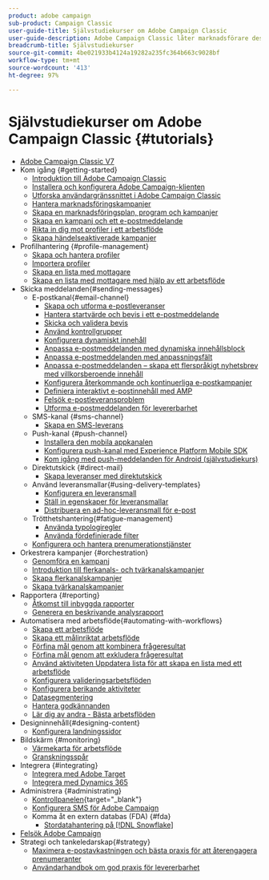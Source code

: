 ```yaml
---
product: adobe campaign
sub-product: Campaign Classic
user-guide-title: Självstudiekurser om Adobe Campaign Classic
user-guide-description: Adobe Campaign Classic låter marknadsförare designa kundupplevelser över flera kanaler och levererar en miljö för visuell kampanjorkestrering, interaktionshantering i realtid och körning över flera kanaler.
breadcrumb-title: Självstudiekurser
source-git-commit: 4be021933b4124a19282a235fc364b663c9028bf
workflow-type: tm+mt
source-wordcount: '413'
ht-degree: 97%

---
```



# Självstudiekurser om Adobe Campaign Classic {#tutorials}

+ [Adobe Campaign Classic V7](/help/overview.md)
+ Kom igång {#getting-started}
   + [Introduktion till Adobe Campaign Classic](/help/getting-started/introduction-to-adobe-campaign-classic.md)
   + [Installera och konfigurera Adobe Campaign-klienten](/help/getting-started/install-and-setup-the-adobe-campaign-client.md)
   + [Utforska användargränssnittet i Adobe Campaign Classic](/help/getting-started/exploring-the-adobe-campaign-classic-user-interface.md)
   + [Hantera marknadsföringskampanjer](/help/getting-started/managing-marketing-campaigns.md)
   + [Skapa en marknadsföringsplan, program och kampanjer](/help/getting-started/creating-a-marketing-plan-programs-and-campaigns.md)
   + [Skapa en kampanj och ett e-postmeddelande](/help/getting-started/creating-a-campaign-and-an-email.md)
   + [Rikta in dig mot profiler i ett arbetsflöde](/help/getting-started/targeting-profiles-in-a-workflow.md)
   + [Skapa händelseaktiverade kampanjer](/help/getting-started/create-event-triggered-campaigns.md)
+ Profilhantering {#profile-management}
   + [Skapa och hantera profiler](/help/profile-management/create-and-manage-profiles.md)
   + [Importera profiler](/help/data-management/importing-profiles.md)
   + [Skapa en lista med mottagare](/help/profile-management/creating-a-list-of-recipients.md)
   + [Skapa en lista med mottagare med hjälp av ett arbetsflöde](/help/profile-management/creating-a-list-of-recipients-with-a-workflow.md)
+ Skicka meddelanden{#sending-messages}
   + E-postkanal{#email-channel}
      + [Skapa och utforma e-postleveranser](/help/sending-messages/email-channel/create-and-design-email-deliveries.md)
      + [Hantera startvärde och bevis i ett e-postmeddelande](/help/sending-messages/email-channel/managing-seed-and-proofs.md)
      + [Skicka och validera bevis](/help/sending-messages/email-channel/send-and-validate-proofs.md)
      + [Använd kontrollgrupper](/help/sending-messages/email-channel/use-control-groups.md)
      + [Konfigurera dynamiskt innehåll](/help/sending-messages/email-channel/configuring-dynamic-content.md)
      + [Anpassa e-postmeddelanden med dynamiska innehållsblock](/help/sending-messages/email-channel/personalization-with-dynamic-content-blocks.md)
      + [Anpassa e-postmeddelanden med anpassningsfält](/help/sending-messages/email-channel/personalizing-emails-using-personalization-fields.md)
      + [Anpassa e-postmeddelanden – skapa ett flerspråkigt nyhetsbrev med villkorsberoende innehåll](/help/sending-messages/email-channel/personalizing-emails-create-a-multi-lingual-newsletter-using-conditional-content.md)
      + [Konfigurera återkommande och kontinuerliga e-postkampanjer](/help/sending-messages/recurring-deliveries.md)
      + [Definiera interaktivt e-postinnehåll med AMP](/help/sending-messages/email-channel/defining-interactive-email-content-with-amp.md)
      + [Felsök e-postleveransproblem](/help/sending-messages/email-channel/troubleshooting-email-delivery-issues.md)
      + [Utforma e-postmeddelanden för levererbarhet](/help/sending-messages/email-channel/design-emails-for-deliverability.md)
   + SMS-kanal {#sms-channel}
      + [Skapa en SMS-leverans](/help/sending-messages/mobile-channel/create-a-sms-delivery.md)
   + Push-kanal {#push-channel}
      + [Installera den mobila appkanalen](/help/sending-messages/mobile-channel/installing-the-mobile-app-channel.md)
      + [Konfigurera push-kanal med Experience Platform Mobile SDK](/help/sending-messages/mobile-channel/configure-push-using-aep-mobile-sdk.md)
      + [Kom igång med push-meddelanden för Android (självstudiekurs)](https://experienceleague.adobe.com/docs/campaign-classic-learn/getting-started-with-push-notifications-for-android/introduction.html?lang=sv)
   + Direktutskick {#direct-mail}
      + [Skapa leveranser med direktutskick](/help/sending-messages/direct-mail/creating-direct-mail-deliveries.md)
   + Använd leveransmallar{#using-delivery-templates}
      + [Konfigurera en leveransmall](/help/sending-messages/using-delivery-templates/configuring-a-delivery-template.md)
      + [Ställ in egenskaper för leveransmallar](/help/sending-messages/using-delivery-templates/setting-delivery-template-properties.md)
      + [Distribuera en ad-hoc-leveransmall för e-post](/help/sending-messages/using-delivery-templates/deploying-ad-hoc-email-delivery-template.md)
   + Trötthetshantering{#fatigue-management}
      + [Använda typologiregler](/help/sending-messages/fatigue-management/typology-rules-for-fatigue-management.md)
      + [Använda fördefinierade filter](/help/sending-messages/fatigue-management/fatigue-management-using-filters.md)
   + [Konfigurera och hantera prenumerationstjänster](/help/sending-messages/configuring-and-managing-subscription-services.md)
+ Orkestrera kampanjer {#orchestration}
   + [Genomföra en kampanj](/help/orchestrating-campaigns/executing-a-campaign.md)
   + [Introduktion till flerkanals- och tvärkanalskampanjer](/help/orchestrating-campaigns/introduction-to-cross-and-multi-channel-campaigns.md)
   + [Skapa flerkanalskampanjer](/help/orchestrating-campaigns/multi-channel-campaigns.md)
   + [Skapa tvärkanalskampanjer](/help/orchestrating-campaigns/cross-channel-campaigns.md)
+ Rapportera {#reporting}
   + [Åtkomst till inbyggda rapporter](/help/reporting/accessing-built-in-reports.md)
   + [Generera en beskrivande analysrapport](/help/reporting/generating-a-descriptive-analysis-report.md)
+ Automatisera med arbetsflöde{#automating-with-workflows}
   + [Skapa ett arbetsflöde](/help/automating-with-workflows/creating-a-workflow.md)
   + [Skapa ett målinriktat arbetsflöde](/help/automating-with-workflows/creating-a-targeting-workflow.md)
   + [Förfina mål genom att kombinera frågeresultat](/help/automating-with-workflows/refining-targets-by-combining-query-results.md)
   + [Förfina mål genom att exkludera frågeresultat](/help/automating-with-workflows/refining-targets-by-excluding-query-results.md)
   + [Använd aktiviteten Uppdatera lista för att skapa en lista med ett arbetsflöde](/help/automating-with-workflows/using-the-update-list-activity.md)
   + [Konfigurera valideringsarbetsflöden](/help/automating-with-workflows/validation-flow-configuration.md)
   + [Konfigurera berikande aktiviteter](/help/automating-with-workflows/enrichment-activity.md)
   + [Datasegmentering](/help/data-management/data-segmentation.md)
   + [Hantera godkännanden](/help/automating-with-workflows/managing-approvals.md)
   + [Lär dig av andra - Bästa arbetsflöden](/help/automating-with-workflows/workflow-best-practices-for-marketers.md)
+ Designinnehåll{#designing-content}
   + [Konfigurera landningssidor](/help/designing-content/configure-landingpages.md)
+ Bildskärm {#monitoring}
   + [Värmekarta för arbetsflöde](/help/monitoring-campaign-classic/workflow-heatmap.md)
   + [Granskningsspår](/help/monitoring-campaign-classic/audit-trail.md)
+ Integrera {#integrating}
   + [Integrera med Adobe Target](/help/integrations/target-integration.md)
   + [Integrera med Dynamics 365](/help/integrations/dynamics365-integration.md)
+ Administrera {#administrating}
   + [Kontrollpanelen](https://experienceleague.adobe.com/docs/control-panel-learn/control-panel/control-panel-overview.html?lang=sv){target=&quot;_blank&quot;}
   + [Konfigurera SMS för Adobe Campaign](https://experienceleague.adobe.com/docs/campaign-learn/set-up-sms-for-adobe-campaign/overview.html?lang=sv)
   + Komma åt en extern databas (FDA) {#fda}
      + [Stordatahantering på  [!DNL Snowflake]](/help/administrating/snowflake/big-data-segmentation-on-snowflake.md)
+ [Felsök Adobe Campaign](https://experienceleague.adobe.com/docs/campaign-classic-learn/troubleshooting/overview.html?lang=sv)
+ Strategi och tankeledarskap{#strategy}
   + [Maximera e-postavkastningen och bästa praxis för att återengagera prenumeranter](https://experienceleague.adobe.com/docs/campaign-learn/tutorials/strategy/campaign-maximize-email-best-practices.html?lang=sv)
   + [Användarhandbok om god praxis för levererbarhet](https://experienceleague.adobe.com/docs/deliverability-learn/deliverability-best-practice-guide/introduction.html?lang=sv)
